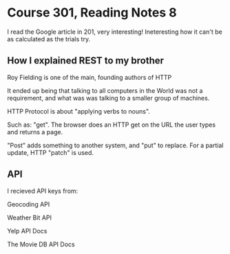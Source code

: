 # Course 301, Reading Notes 8

I read the Google article in 201, very interesting! Ineteresting how it can't be as calculated as the trials try.

## How I explained REST to my brother

Roy Fielding is one of the main, founding authors of HTTP

It ended up being that talking to all computers in the World was not a requirement, and what was was talking to a smaller group of machines.

HTTP Protocol is about "applying verbs to nouns".

Such as: "get". The browser does an HTTP get on the URL the user types and returns a page.

"Post" adds something to another system, and "put" to replace. For a partial update, HTTP "patch" is used.

## API

I recieved API keys from:

Geocoding API

Weather Bit API

Yelp API Docs

The Movie DB API Docs

